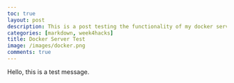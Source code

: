 ```yaml
---
toc: true
layout: post
description: This is a post testing the functionality of my docker server.
categories: [markdown, week4hacks]
title: Docker Server Test
image: /images/docker.png
comments: true
---
```

Hello, this is a test message.